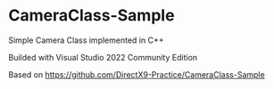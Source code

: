 # CameraClass-Sample
Simple Camera Class implemented in C++

Builded with Visual Studio 2022 Community Edition

Based on https://github.com/DirectX9-Practice/CameraClass-Sample
